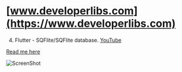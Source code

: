 # [www.developerlibs.com](https://www.developerlibs.com)

4. Flutter - SQFlite/SQFlite database. [YouTube](https://youtu.be/D9jUX1JB1is)

[Read me here](https://www.developerlibs.com/2018/07/flutter-sqlite-database-example.html)

![ScreenShot](https://github.com/DeveloperLibs/flutter_database/blob/master/screen/Databasegif.gif)

